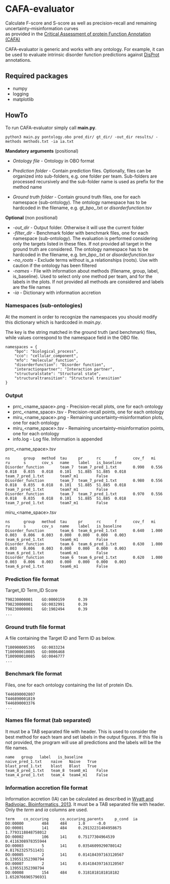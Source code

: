 # CAFA-evaluator

Calculate F-score and S-score as well as precision-recall and remaining uncertainty–misinformation curves  
as provided in the 
[Critical Assessment of protein Function Annotation (CAFA)](https://www.biofunctionprediction.org/cafa/)

CAFA-evaluator is generic and works with any ontology. For example, it can be used to evaluate 
intrinsic disorder function predictions against [DisProt](https://disprot.org/) annotations.



## Required packages

- numpy
- logging
- matplotlib

## HowTo

To run CAFA-evaluator simply call **main.py**.

    python3 main.py pontology.obo pred_dir/ gt_dir/ -out_dir results/ -methods methods.txt -ia ia.txt
    

**Mandatory arguments** (positional)
* *Ontology file* - Ontology in OBO format

* *Prediction folder* - Contain prediction files. Optionally, files can be organized into sub-folders, e.g. one folder per team. 
Sub-folders are processed recursively and the sub-folder name is used as prefix for the method name

* *Ground truth folder* - Contain ground truth files, one for each namespace (sub-ontology). 
The ontology namespace has to be hardcoded in the filename, e.g. gt_*bpo*_.txt or *disorderfunction*.tsv

**Optional** (non positional)

* *-out_dir* - Output folder. Otherwise it will use the current folder
* *-filter_dir* - Benchmark folder with benchmark files, one for each namespace (sub-ontology). 
The evaluation is performed considering only the targets listed in these files. If not provided all target in
the ground truth are considered.
The ontology namespace has to be hardcoded in the filename, e.g. bm_*bpo*_.txt or *disorderfunction*.tsv
* *-no_roots* - Exclude terms without is_a relationships (roots). Use with caution if the ontology has been filtered
* *-names* - File with information about methods (filename, group, label, is_baseline). Used to select only one method per team, 
and for the labels in the plots. If not provided all methods are considered and labels are the file names 
* *-ia* - Dictionary with information accretion




### Namespaces (sub-ontologies)

At the moment in order to recognize the namespaces you should 
modify this dictionary which is hardcoded in *main.py*.

The key is the string matched in the ground truth (and benchmark) files, 
while values correspond to the namespace field in the OBO file. 

~~~python3
namespaces = {
    "bpo": "biological_process", 
    "cco": "cellular_component", 
    "mfo": "molecular_function",
    "disorderfunction": "Disorder function", 
    "interactionpartner": "Interaction partner", 
    "structuralstate": "Structural state", 
    "structuraltransition": "Structural transition"
}
~~~

### Output

* prrc_<name_space>.png - Precision-recall plots, one for each ontology
* prrc_<name_space>.tsv - Precision-recall points, one for each ontology
* miru_<name_space>.png - Remaining uncertainty–misinformation plots, one for each ontology
* miru_<name_space>.tsv - Remaining uncertainty–misinformation points, one for each ontology
* info.log - Log file. Information is appended

prrc_<name_space>.tsv
```
ns      group   method  tau     pr      rc      f       cov_f   mi      ru      s       cov_s   name    label   is_baseline
Disorder_function       team_7  team_7_pred_1.txt       0.990   0.556   0.018   0.035   0.018   0.101   51.885  51.885  0.018   team_7_pred_1.txt       team7_m1        False
Disorder_function       team_7  team_7_pred_1.txt       0.980   0.556   0.018   0.035   0.018   0.101   51.885  51.885  0.018   team_7_pred_1.txt       team7_m1        False
Disorder_function       team_7  team_7_pred_1.txt       0.970   0.556   0.018   0.035   0.018   0.101   51.885  51.885  0.018   team_7_pred_1.txt       team7_m1        False
```

miru_<name_space>.tsv
```
ns      group   method  tau     pr      rc      f       cov_f   mi      ru      s       cov_s   name    label   is_baseline
Disorder_function       team_6  team_6_pred_1.txt       0.640   1.000   0.003   0.006   0.003   0.000   0.000   0.000   0.003   team_6_pred_1.txt       team6_m1        False
Disorder_function       team_6  team_6_pred_1.txt       0.630   1.000   0.003   0.006   0.003   0.000   0.000   0.000   0.003   team_6_pred_1.txt       team6_m1        False
Disorder_function       team_6  team_6_pred_1.txt       0.620   1.000   0.003   0.006   0.003   0.000   0.000   0.000   0.003   team_6_pred_1.txt       team6_m1        False
```

### Prediction file format

Target_ID   Term_ID Score

~~~txt
T98230000001    GO:0000159      0.39
T98230000001    GO:0032991      0.39
T98230000001    GO:1902494      0.39
...
~~~

### Ground truth file format

A file containing the Target ID and Term ID as below.
~~~
T100900005305   GO:0033234
T100900010085   GO:0006468
T100900010085   GO:0046777
...
~~~


### Benchmark file format

Files, one for each ontology containing the list of protein IDs.
~~~
T446890002807
T446890001819
T446890003376
...
~~~

### Names file format (tab separated)

It must be a TAB separated file with header.
This is used to consider the best method for each team and set labels in the output figures. 
If this file is not provided, the program will use all predictions and 
the labels will be the file names.

```
name   group   label   is_baseline
naive_pred_1.txt    naive   Naive   True
blast_pred_1.txt    blast   Blast   True
team_8_pred_1.txt   team_8  team8_m1    False
team_4_pred_1.txt   team_4  team4_m1    False
```

### Information accretion file format

Information accretion (IA) can be calculated as described in 
[Wyatt and Radivojac, Bioinformatics, 2013](https://pubmed.ncbi.nlm.nih.gov/23813009/).
It must be a TAB separated file with header. Only the *term* and *ia* columns are used.


```
term    co_occuring     co_occuring_parents     p_cond  ia
DO:00000        484     484     1.0     -0.0
DO:00001        141     484     0.29132231404958675     1.7793118848758012
DO:00002        106     141     0.75177304964539        0.4116308978355944
DO:00003        5       141     0.03546099290780142     4.817623257511431
DO:00005        2       141     0.014184397163120567    6.139551352398794
DO:00007        2       141     0.014184397163120567    6.139551352398794
DO:00008        154     484     0.3181818181818182      1.6520766965796931
```
